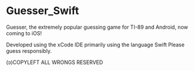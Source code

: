 # Guesser_Swift
Guesser, the extremely popular guessing game for TI-89 and Android, now coming to iOS!

Developed using the xCode IDE primarily using the language Swift
Please guess responsibly.


















(ɔ)COPYLEFT ALL WRONGS RESERVED
